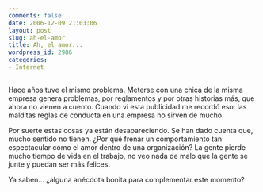 ```yaml
---
comments: false
date: 2006-12-09 21:03:06
layout: post
slug: ah-el-amor
title: Ah, el amor...
wordpress_id: 2986
categories:
- Internet
---
```


Hace años tuve el mismo problema. Meterse con una chica de la misma empresa genera problemas, por reglamentos y por otras historias más, que ahora no vienen a cuento. Cuando vi esta publicidad me recordó eso: las malditas reglas de conducta en una empresa no sirven de mucho.







Por suerte estas cosas ya están desapareciendo. Se han dado cuenta que, mucho sentido no tienen. ¿Por qué frenar un comportamiento tan espectacular como el amor dentro de una organización? La gente pierde mucho tiempo de vida en el trabajo, no veo nada de malo que la gente se junte y puedan ser más felices.





Ya saben... ¿alguna anécdota bonita para complementar este momento?
